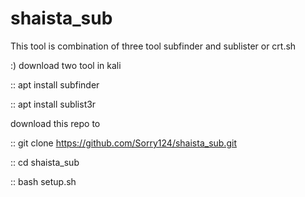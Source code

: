 # shaista_sub
This tool is combination of three tool subfinder and sublister or crt.sh 


:) download two tool in kali 



 :: apt install subfinder

 
 :: apt install sublist3r 
 
download this repo to 

:: git clone https://github.com/Sorry124/shaista_sub.git

:: cd shaista_sub

:: bash setup.sh

